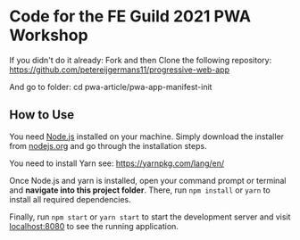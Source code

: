 # Code for the FE Guild 2021 PWA Workshop

If you didn't do it already: Fork and then Clone the following
repository: https://github.com/petereijgermans11/progressive-web-app

And go to folder: cd pwa-article/pwa-app-manifest-init

## How to Use

You need [Node.js](https://nodejs.org) installed on your machine. Simply download the installer
from [nodejs.org](https://nodejs.org) and go through the installation steps.

You need to install Yarn see: https://yarnpkg.com/lang/en/

Once Node.js and yarn is installed, open your command prompt or terminal and **navigate into this project folder**.
There, run `npm install` or `yarn` to install all required dependencies.

Finally, run `npm start` or `yarn start` to start the development server and
visit [localhost:8080](http://localhost:8080) to see the running application.
